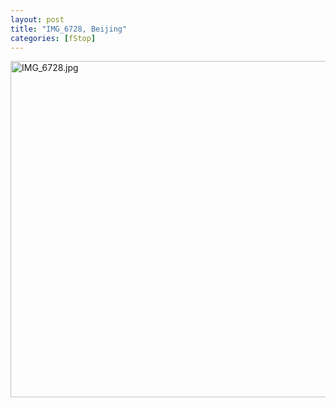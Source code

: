 ```yaml
---
layout: post
title: "IMG_6728, Beijing"
categories: [fStop]
---
```

<img alt="IMG_6728.jpg" src="http://www.botzilla.com/blog/pix2009/IMG_6728.jpg" width="807" height="538" border="0" />


<!--more-->

